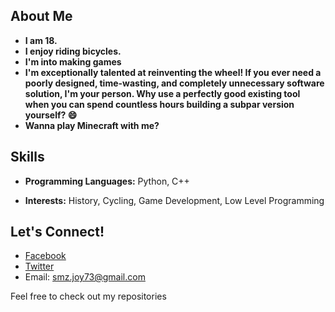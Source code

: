## About Me

- **I am 18.**
- **I enjoy riding bicycles.**
- **I'm into making games**
- **I'm exceptionally talented at reinventing the wheel! If you ever need a poorly designed, time-wasting, and completely unnecessary software solution, I'm your person. Why use a perfectly good existing tool when you can spend countless hours building a subpar version yourself? 😄**
- **Wanna play Minecraft with me?**

## Skills

- **Programming Languages:** Python, C++
<!--- **Game Development:** Unity,-->
- **Interests:** History, Cycling, Game Development, Low Level Programming

<!-- ## Projects

 - **[Your Project Name]**: Description of what you have done, tools used, and your role. *(Link to the project)*
-->
## Let's Connect!

<!-- - 🌐 [LinkedIn](your-linkedin-url)
-->
- [Facebook](https://www.facebook.com/profile.php?id=100071206371401)
- [Twitter](https://twitter.com/StaticJoyI)
- Email: smz.joy73@gmail.com

Feel free to check out my repositories<!--, and don't hesitate to reach out!-->
